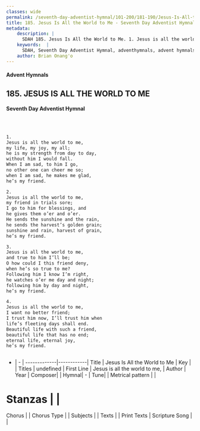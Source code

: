 ```yaml
---
classes: wide
permalink: /seventh-day-adventist-hymnal/101-200/181-190/Jesus-Is-All-the-World-to-Me/
title: 185. Jesus Is All the World to Me - Seventh Day Adventist Hymnal
metadata:
    description: |
      SDAH 185. Jesus Is All the World to Me. 1. Jesus is all the world to me, my life, my joy, my all; he is my strength from day to day, without him I would fall. When I am sad, to him I go, no other one can cheer me so; when I am sad, he makes me glad, he’s my friend.
    keywords:  |
      SDAH, Seventh Day Adventist Hymnal, adventhymnals, advent hymnals, Jesus Is All the World to Me, Jesus is all the world to me, 
    author: Brian Onang'o
---
```


#### Advent Hymnals
## 185. JESUS IS ALL THE WORLD TO ME
#### Seventh Day Adventist Hymnal

```txt



1.
Jesus is all the world to me,
my life, my joy, my all;
he is my strength from day to day,
without him I would fall.
When I am sad, to him I go,
no other one can cheer me so;
when I am sad, he makes me glad,
he’s my friend.

2.
Jesus is all the world to me,
my friend in trials sore;
I go to him for blessings, and
he gives them o’er and o’er.
He sends the sunshine and the rain,
he sends the harvest’s golden grain;
sunshine and rain, harvest of grain,
he’s my friend.

3.
Jesus is all the world to me,
and true to him I’ll be;
O how could I this friend deny,
when he’s so true to me?
Following him I know I’m right,
he watches o’er me day and night;
following him by day and night,
he’s my friend.

4.
Jesus is all the world to me,
I want no better friend;
I trust him now, I’ll trust him when
life’s fleeting days shall end.
Beautiful life with such a friend,
beautiful life that has no end;
eternal life, eternal joy,
he’s my friend.



```

- |   -  |
-------------|------------|
Title | Jesus Is All the World to Me |
Key |  |
Titles | undefined |
First Line | Jesus is all the world to me, |
Author | 
Year | 
Composer|  |
Hymnal|  - |
Tune|  |
Metrical pattern | |
# Stanzas |  |
Chorus |  |
Chorus Type |  |
Subjects |  |
Texts |  |
Print Texts | 
Scripture Song |  |
  
